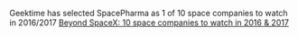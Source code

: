 Geektime has selected SpacePharma as 1 of 10 space companies to watch in 2016/2017
[Beyond SpaceX: 10 space companies to watch in 2016 & 2017](http://www.geektime.com/2016/01/06/beyond-spacex-10-space-companies-to-watch-in-2016-2017/)
